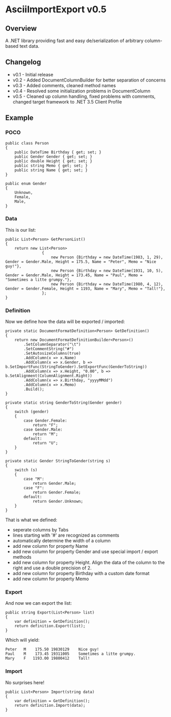 AsciiImportExport v0.5
======================================================================

## Overview
A .NET library providing fast and easy de/serialization of arbitrary column-based text data.

## Changelog
  * v0.1 - Initial release
  * v0.2 - Added DocumentColumnBuilder for better separation of concerns
  * v0.3 - Added comments, cleaned method names
  * v0.4 - Resolved some initialization problems in DocumentColumn
  * v0.5 - Cleaned up column handling, fixed problems with comments, changed target framework to .NET 3.5 Client Profile

## Example

### POCO
    public class Person
    {
        public DateTime Birthday { get; set; }
        public Gender Gender { get; set; }
        public double Height { get; set; }
        public string Memo { get; set; }
        public string Name { get; set; }
    }

    public enum Gender
    {
        Unknown,
        Female,
        Male,
    }

### Data
This is our list:
	
    public List<Person> GetPersonList()
    {
        return new List<Person>
                    {
                        new Person {Birthday = new DateTime(1983, 1, 29), Gender = Gender.Male, Height = 175.5, Name = "Peter", Memo = "Nice guy!"},
                        new Person {Birthday = new DateTime(1931, 10, 5), Gender = Gender.Male, Height = 173.45, Name = "Paul", Memo = "Sometimes a litte grumpy."},
                        new Person {Birthday = new DateTime(1980, 4, 12), Gender = Gender.Female, Height = 1193, Name = "Mary", Memo = "Tall!"},
                    };
    }


### Definition

Now we define how the data will be exported / imported:

    private static DocumentFormatDefinition<Person> GetDefinition()
    {
        return new DocumentFormatDefinitionBuilder<Person>()
            .SetColumnSeparator("\t")
            .SetCommentString("#")
            .SetAutosizeColumns(true)
            .AddColumn(x => x.Name)
            .AddColumn(x => x.Gender, b => b.SetImportFunc(StringToGender).SetExportFunc(GenderToString))
            .AddColumn(x => x.Height, "0.00", b => b.SetAlignment(ColumnAlignment.Right))
            .AddColumn(x => x.Birthday, "yyyyMMdd")
            .AddColumn(x => x.Memo)
            .Build();
    }
    
    private static string GenderToString(Gender gender)
    {
        switch (gender)
        {
            case Gender.Female:
                return "F";
            case Gender.Male:
                return "M";
            default:
                return "U";
        }
    }

    private static Gender StringToGender(string s)
    {
        switch (s)
        {
            case "M":
                return Gender.Male;
            case "F":
                return Gender.Female;
            default:
                return Gender.Unknown;
        }
    }
    
That is what we defined:

* seperate columns by Tabs
* lines starting with '#' are recognized as comments
* automatically determine the width of a column
* add new column for property Name
* add new column for property Gender and use special import / export methods
* add new column for property Height. Align the data of the column to the right and use a double precision of 2.
* add new column for property Birthday with a custom date format
* add new column for property Memo


### Export

And now we can export the list:

	public string Export(List<Person> list)
	{
	    var definition = GetDefinition();
	    return definition.Export(list);
	}

Which will yield:

	Peter	M	 175.50	19830129	Nice guy!
	Paul 	M	 173.45	19311005	Sometimes a litte grumpy.
	Mary 	F	1193.00	19800412	Tall!
	
### Import

No surprises here!

	public List<Person> Import(string data)
	{
	    var definition = GetDefinition();
	    return definition.Import(data);
	}
